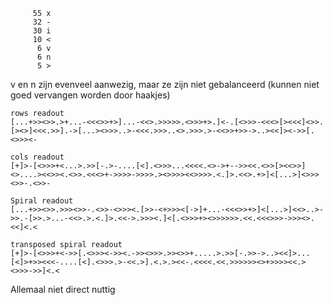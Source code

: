 ```
     55 x
     32 -
     30 i
     10 <
      6 v
      6 n
      5 >
```

v en n zijn evenveel aanwezig, maar ze zijn niet gebalanceerd
(kunnen niet goed vervangen worden door haakjes)

```
rows readout
[...+>><>>.>+...-<<<>>+>]...-<<>.>>>>>.<>>>+>.]<-.[<>>>-<<<>[><<<]<>>.[><>]<<<.>>].->[...><>>>..>-<<<.>>>..<>.>>>.>-<<>>+>>->..><<]><->>[.<>>><-

cols readout
[+]>-[<>>>+<...>.>>[-.>-....[<].<>>>...<<<<.<>->+-->><<.<>>[><<>>]<>....><<>><.<>>.<<<>+->>>>->>>>.><>>>><<>>>>.<.]>.<<>.+>]<[...>]<>>><>>-.<>>-

Spiral readout
[...+>><>>.>>><>>-.<>>-<>>><.[>>-<+>>><[->]+...-<<<>>+>]<[...>]<<>..>->>.-[>>.>...-<<>.>.<.]>.<<->.>>><.]<[.<>>>+><>>>>>>.<<.<<<>>>->>><>.<<]<.<

transposed spiral readout
[+]>-[<>>>+<->>[.<>>><->><.->><>>>.>><>>+.....>.>>[-.>>->..><<]>...[<]>+>><<<-....[<].<>>>.>-<<.>].<.>.><<-.<<<<.<<.>>>>>><>+>>>><<.><>>>->>]<.<
```
Allemaal niet direct nuttig
